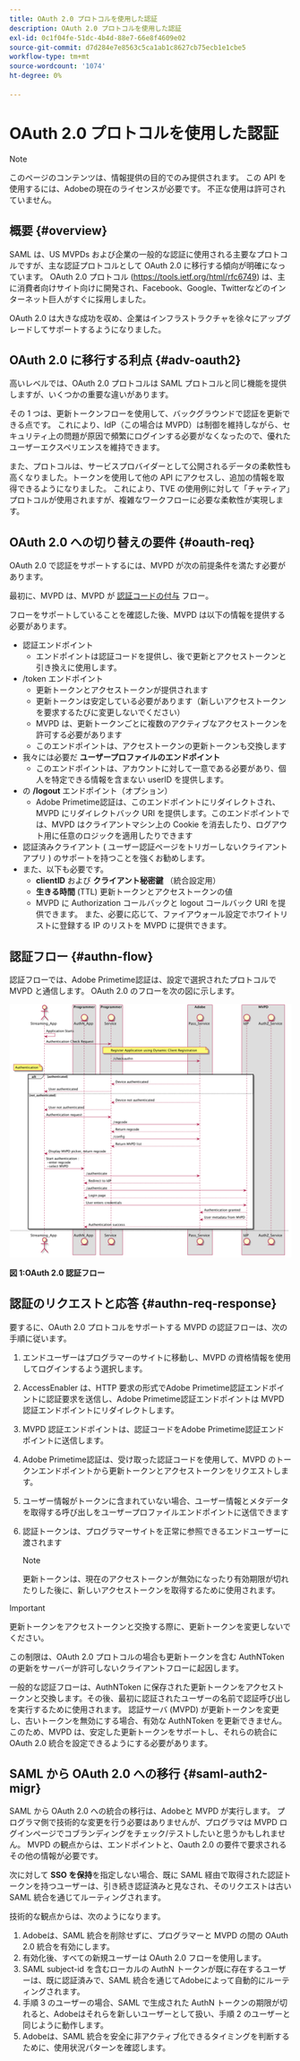 ```yaml
---
title: OAuth 2.0 プロトコルを使用した認証
description: OAuth 2.0 プロトコルを使用した認証
exl-id: 0c1f04fe-51dc-4b4d-88e7-66e8f4609e02
source-git-commit: d7d284e7e8563c5ca1ab1c8627cb75ecb1e1cbe5
workflow-type: tm+mt
source-wordcount: '1074'
ht-degree: 0%

---
```


# OAuth 2.0 プロトコルを使用した認証

>[!NOTE]
>
>このページのコンテンツは、情報提供の目的でのみ提供されます。 この API を使用するには、Adobeの現在のライセンスが必要です。 不正な使用は許可されていません。

## 概要 {#overview}

SAML は、US MVPDs および企業の一般的な認証に使用される主要なプロトコルですが、主な認証プロトコルとして OAuth 2.0 に移行する傾向が明確になっています。 OAuth 2.0 プロトコル (https://tools.ietf.org/html/rfc6749) は、主に消費者向けサイト向けに開発され、Facebook、Google、Twitterなどのインターネット巨人がすぐに採用しました。

OAuth 2.0 は大きな成功を収め、企業はインフラストラクチャを徐々にアップグレードしてサポートするようになりました。



## OAuth 2.0 に移行する利点 {#adv-oauth2}

高いレベルでは、OAuth 2.0 プロトコルは SAML プロトコルと同じ機能を提供しますが、いくつかの重要な違いがあります。

その 1 つは、更新トークンフローを使用して、バックグラウンドで認証を更新できる点です。 これにより、IdP（この場合は MVPD）は制御を維持しながら、セキュリティ上の問題が原因で頻繁にログインする必要がなくなったので、優れたユーザーエクスペリエンスを維持できます。

また、プロトコルは、サービスプロバイダーとして公開されるデータの柔軟性も高くなりました。トークンを使用して他の API にアクセスし、追加の情報を取得できるようになりました。 これにより、TVE の使用例に対して「チャティア」プロトコルが使用されますが、複雑なワークフローに必要な柔軟性が実現します。





## OAuth 2.0 への切り替えの要件 {#oauth-req}

OAuth 2.0 で認証をサポートするには、MVPD が次の前提条件を満たす必要があります。

最初に、MVPD は、MVPD が [認証コードの付与](https://oauthlib.readthedocs.io/en/latest/oauth2/grants/authcode.html) フロー。

フローをサポートしていることを確認した後、MVPD は以下の情報を提供する必要があります。

* 認証エンドポイント
   * エンドポイントは認証コードを提供し、後で更新とアクセストークンと引き換えに使用します。
* /token エンドポイント
   * 更新トークンとアクセストークンが提供されます
   * 更新トークンは安定している必要があります（新しいアクセストークンを要求するたびに変更しないでください）
   * MVPD は、更新トークンごとに複数のアクティブなアクセストークンを許可する必要があります
   * このエンドポイントは、アクセストークンの更新トークンも交換します
* 我々には必要だ **ユーザープロファイルのエンドポイント**
   * このエンドポイントは、アカウントに対して一意である必要があり、個人を特定できる情報を含まない userID を提供します。
* の **/logout** エンドポイント（オプション）
   * Adobe Primetime認証は、このエンドポイントにリダイレクトされ、MVPD にリダイレクトバック URI を提供します。このエンドポイントでは、MVPD はクライアントマシン上の Cookie を消去したり、ログアウト用に任意のロジックを適用したりできます
* 認証済みクライアント ( ユーザー認証ページをトリガーしないクライアントアプリ ) のサポートを持つことを強くお勧めします。
* また、以下も必要です。
   * **clientID** および **クライアント秘密鍵** （統合設定用）
   * **生きる時間** (TTL) 更新トークンとアクセストークンの値
   * MVPD に Authorization コールバックと logout コールバック URI を提供できます。 また、必要に応じて、ファイアウォール設定でホワイトリストに登録する IP のリストを MVPD に提供できます。


## 認証フロー {#authn-flow}

認証フローでは、Adobe Primetime認証は、設定で選択されたプロトコルで MVPD と通信します。 OAuth 2.0 のフローを次の図に示します。



![設定で選択したプロトコルで MVPD と通信するAdobe認証で、認証フローを示す図です。](assets/authn-flow.png)

**図 1:OAuth 2.0 認証フロー**



## 認証のリクエストと応答 {#authn-req-response}

要するに、OAuth 2.0 プロトコルをサポートする MVPD の認証フローは、次の手順に従います。

1. エンドユーザーはプログラマーのサイトに移動し、MVPD の資格情報を使用してログインするよう選択します。
1. AccessEnabler は、HTTP 要求の形式でAdobe Primetime認証エンドポイントに認証要求を送信し、Adobe Primetime認証エンドポイントは MVPD 認証エンドポイントにリダイレクトします。
1. MVPD 認証エンドポイントは、認証コードをAdobe Primetime認証エンドポイントに送信します。
1. Adobe Primetime認証は、受け取った認証コードを使用して、MVPD のトークンエンドポイントから更新トークンとアクセストークンをリクエストします。
1. ユーザー情報がトークンに含まれていない場合、ユーザー情報とメタデータを取得する呼び出しをユーザープロファイルエンドポイントに送信できます
1. 認証トークンは、プログラマーサイトを正常に参照できるエンドユーザーに渡されます

   >[!NOTE]
   >
   >更新トークンは、現在のアクセストークンが無効になったり有効期限が切れたりした後に、新しいアクセストークンを取得するために使用されます。


>[!IMPORTANT]
>
>更新トークンをアクセストークンと交換する際に、更新トークンを変更しないでください。

この制限は、OAuth 2.0 プロトコルの場合も更新トークンを含む AuthNToken の更新をサーバーが許可しないクライアントフローに起因します。

一般的な認証フローは、AuthNToken に保存された更新トークンをアクセストークンと交換します。その後、最初に認証されたユーザーの名前で認証呼び出しを実行するために使用されます。 認証サーバ (MVPD) が更新トークンを変更し、古いトークンを無効にする場合、有効な AuthNToken を更新できません。 このため、MVPD は、安定した更新トークンをサポートし、それらの統合に OAuth 2.0 統合を設定できるようにする必要があります。


## SAML から OAuth 2.0 への移行 {#saml-auth2-migr}

SAML から OAuth 2.0 への統合の移行は、Adobeと MVPD が実行します。 プログラマ側で技術的な変更を行う必要はありませんが、プログラマは MVPD ログインページでコブランディングをチェック/テストしたいと思うかもしれません。 MVPD の観点からは、エンドポイントと、Oauth 2.0 の要件で要求されるその他の情報が必要です。

次に対して **SSO を保持**&#x200B;を指定しない場合、既に SAML 経由で取得された認証トークンを持つユーザーは、引き続き認証済みと見なされ、そのリクエストは古い SAML 統合を通じてルーティングされます。

技術的な観点からは、次のようになります。

1. Adobeは、SAML 統合を削除せずに、プログラマーと MVPD の間の OAuth 2.0 統合を有効にします。
1. 有効化後、すべての新規ユーザーは OAuth 2.0 フローを使用します。
1. SAML subject-id を含むローカルの AuthN トークンが既に存在するユーザーは、既に認証済みで、SAML 統合を通じてAdobeによって自動的にルーティングされます。
1. 手順 3 のユーザーの場合、SAML で生成された AuthN トークンの期限が切れると、Adobeはそれらを新しいユーザーとして扱い、手順 2 のユーザーと同じように動作します。
1. Adobeは、SAML 統合を安全に非アクティブ化できるタイミングを判断するために、使用状況パターンを確認します。
